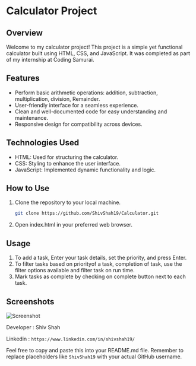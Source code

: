 # Calculator Project

## Overview

Welcome to my calculator project! This project is a simple yet functional calculator built using HTML, CSS, and JavaScript. It was completed as part of my internship at Coding Samurai.

## Features

- Perform basic arithmetic operations: addition, subtraction, multiplication, division, Remainder.
- User-friendly interface for a seamless experience.
- Clean and well-documented code for easy understanding and maintenance.
- Responsive design for compatibility across devices.

## Technologies Used

- HTML: Used for structuring the calculator.
- CSS: Styling to enhance the user interface.
- JavaScript: Implemented dynamic functionality and logic.

## How to Use

1. Clone the repository to your local machine.
   ```bash
   git clone https://github.com/ShivShah19/Calculator.git
   ```
2. Open index.html in your preferred web browser.

## Usage

1. To add a task, Enter your task details, set the priority, and press Enter.
2. To filter tasks based on priorityof a task, completion of task, use the filter options available and filter task on run time.
3. Mark tasks as complete by checking on complete button next to each task.

## Screenshots

![Screenshot](`https://github.com/ShivShah19/Calculator/blob/main/Image/Calculator.png`)

Developer : Shiv Shah <br>

Linkedin : `https://www.linkedin.com/in/shivshah19/`

Feel free to copy and paste this into your README.md file. Remember to replace placeholders like `ShivShah19` with your actual GitHub username.
